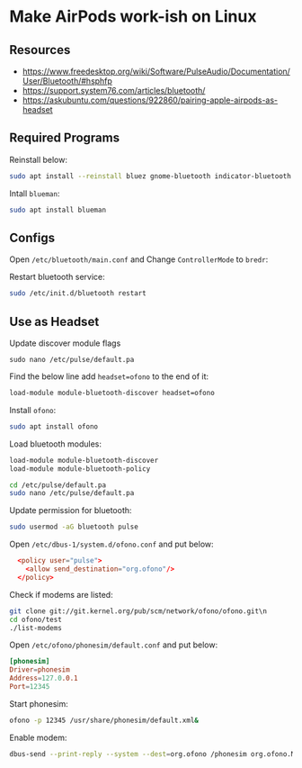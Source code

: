 # Make AirPods work-ish on Linux


## Resources

- https://www.freedesktop.org/wiki/Software/PulseAudio/Documentation/User/Bluetooth/#hsphfp
- https://support.system76.com/articles/bluetooth/
- https://askubuntu.com/questions/922860/pairing-apple-airpods-as-headset


## Required Programs

Reinstall below:

```bash
sudo apt install --reinstall bluez gnome-bluetooth indicator-bluetooth pulseaudio-module-bluetooth pavucontrol
```

Intall `blueman`:

```bash
sudo apt install blueman
```


## Configs

Open `/etc/bluetooth/main.conf` and Change `ControllerMode` to `bredr`:

Restart bluetooth service:

```bash
sudo /etc/init.d/bluetooth restart
```


## Use as Headset

Update discover module flags

```
sudo nano /etc/pulse/default.pa
```

Find the below line add `headset=ofono` to the end of it:

``` bash
load-module module-bluetooth-discover headset=ofono
```

Install `ofono`:

```bash
sudo apt install ofono
```

Load bluetooth modules:

```bash
load-module module-bluetooth-discover
load-module module-bluetooth-policy
```

```bash
cd /etc/pulse/default.pa
sudo nano /etc/pulse/default.pa
```

Update permission for bluetooth:

```bash
sudo usermod -aG bluetooth pulse
```

Open `/etc/dbus-1/system.d/ofono.conf` and put below:

```conf
  <policy user="pulse">
    <allow send_destination="org.ofono"/>
  </policy>
```

Check if modems are listed:

```bash
git clone git://git.kernel.org/pub/scm/network/ofono/ofono.git\n
cd ofono/test
./list-modems
```

Open `/etc/ofono/phonesim/default.conf` and put below:

```conf
[phonesim]
Driver=phonesim
Address=127.0.0.1
Port=12345
```

Start phonesim:

```bash
ofono -p 12345 /usr/share/phonesim/default.xml&
```

Enable modem:

```bash
dbus-send --print-reply --system --dest=org.ofono /phonesim org.ofono.Modem.SetProperty string:"Powered" variant:boolean:"true"
```